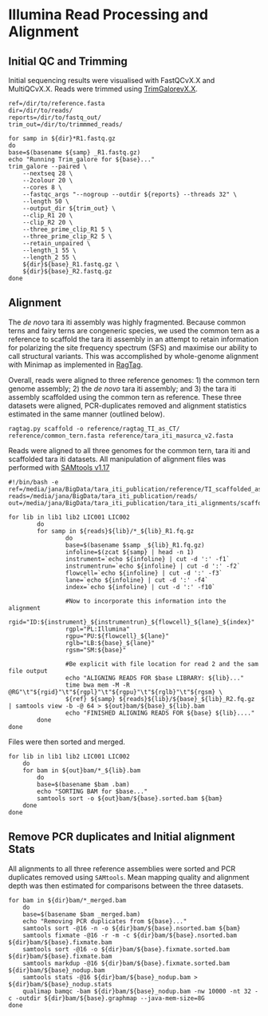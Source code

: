 # Illumina Read Processing and Alignment
## Initial QC and Trimming
Initial sequencing results were visualised with FastQCvX.X and MultiQCvX.X. Reads were trimmed using [TrimGalorevX.X]().  

```
ref=/dir/to/reference.fasta
dir=/dir/to/reads/
reports=/dir/to/fastq_out/
trim_out=/dir/to/trimmmed_reads/

for samp in ${dir}*R1.fastq.gz
do
base=$(basename ${samp} _R1.fastq.gz)
echo "Running Trim_galore for ${base}..."
trim_galore --paired \
    --nextseq 28 \
    --2colour 20 \
    --cores 8 \
    --fastqc_args "--nogroup --outdir ${reports} --threads 32" \
    --length 50 \
    --output_dir ${trim_out} \
    --clip_R1 20 \
    --clip_R2 20 \
    --three_prime_clip_R1 5 \
    --three_prime_clip_R2 5 \
    --retain_unpaired \
    --length_1 55 \
    --length_2 55 \
    ${dir}${base}_R1.fastq.gz \
    ${dir}${base}_R2.fastq.gz
done
```
## Alignment
The *de novo* tara iti assembly was highly fragmented. Because common terns and fairy terns are congeneric species, we used the common tern as a reference to scaffold the tara iti assembly in an attempt to retain information for polarizing the site frequency spectrum (SFS) and maximise our ability to call structural variants. This was accomplished by whole-genome alignment with Minimap as implemented in [RagTag](https://github.com/malonge/RagTag).

Overall, reads were aligned to three reference genomes: 1) the common tern genome assembly; 2) the *de novo* tara iti assembly; and 3) the tara iti assembly scaffolded using the common tern as reference. These three datasets were aligned, PCR-duplicates removed and alignment statistics estimated in the same manner (outlined below).  
```
ragtag.py scaffold -o reference/ragtag_TI_as_CT/ reference/common_tern.fasta reference/tara_iti_masurca_v2.fasta
```
Reads were aligned to all three genomes for the common tern, tara iti and scaffolded tara iti datasets. All manipulation of alignment files was performed with [SAMtools v1.17]()
```
#!/bin/bash -e
ref=/media/jana/BigData/tara_iti_publication/reference/TI_scaffolded_as_CT.fasta.gz
reads=/media/jana/BigData/tara_iti_publication/reads/
out=/media/jana/BigData/tara_iti_publication/tara_iti_alignments/scaffolded_as_common_tern/

for lib in lib1 lib2 LIC001 LIC002
        do
        for samp in ${reads}${lib}/*_${lib}_R1.fq.gz
                do
                base=$(basename $samp _${lib}_R1.fq.gz)
                infoline=$(zcat ${samp} | head -n 1)
                instrument=`echo ${infoline} | cut -d ':' -f1`
                instrumentrun=`echo ${infoline} | cut -d ':' -f2`
                flowcell=`echo ${infoline} | cut -d ':' -f3`
                lane=`echo ${infoline} | cut -d ':' -f4`
                index=`echo ${infoline} | cut -d ':' -f10`

                #Now to incorporate this information into the alignment
                rgid="ID:${instrument}_${instrumentrun}_${flowcell}_${lane}_${index}"
                rgpl="PL:Illumina"
                rgpu="PU:${flowcell}_${lane}"
                rglb="LB:${base}_${lane}"
                rgsm="SM:${base}"

                #Be explicit with file location for read 2 and the sam file output
                echo "ALIGNING READS FOR $base LIBRARY: ${lib}..." 
                time bwa mem -M -R @RG"\t"${rgid}"\t"${rgpl}"\t"${rgpu}"\t"${rglb}"\t"${rgsm} \
                ${ref} ${samp} ${reads}${lib}/${base}_${lib}_R2.fq.gz | samtools view -b -@ 64 > ${out}bam/${base}_${lib}.bam
                echo "FINISHED ALIGNING READS FOR ${base} ${lib}...."
        done
done
```
Files were then sorted and merged.
```
for lib in lib1 lib2 LIC001 LIC002
    do
    for bam in ${out}bam/*_${lib}.bam
        do
        base=$(basename $bam .bam)
        echo "SORTING BAM for $base..."
        samtools sort -o ${out}bam/${base}.sorted.bam ${bam}
    done
done
```
## Remove PCR duplicates and Initial alignment Stats
All alignments to all three reference assemblies were sorted and PCR duplicates removed using `SAMtools`. Mean mapping quality and alignment depth was then estimated for comparisons between the three datasets.  
```
for bam in ${dir}bam/*_merged.bam
    do
    base=$(basename $bam _merged.bam)
    echo "Removing PCR duplicates from ${base}..."
    samtools sort -@16 -n -o ${dir}bam/${base}.nsorted.bam ${bam}
    samtools fixmate -@16 -r -m -c ${dir}bam/${base}.nsorted.bam ${dir}bam/${base}.fixmate.bam
    samtools sort -@16 -o ${dir}bam/${base}.fixmate.sorted.bam ${dir}bam/${base}.fixmate.bam
    samtools markdup -@16 ${dir}bam/${base}.fixmate.sorted.bam ${dir}bam/${base}_nodup.bam
    samtools stats -@16 ${dir}bam/${base}_nodup.bam > ${dir}bam/${base}_nodup.stats
    qualimap bamqc -bam ${dir}bam/${base}_nodup.bam -nw 10000 -nt 32 -c -outdir ${dir}bam/${base}.graphmap --java-mem-size=8G
done
```